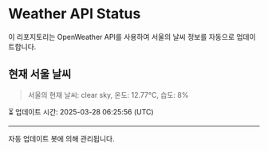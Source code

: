 
# Weather API Status

이 리포지토리는 OpenWeather API를 사용하여 서울의 날씨 정보를 자동으로 업데이트합니다.

## 현재 서울 날씨
> 서울의 현재 날씨: clear sky, 온도: 12.77°C, 습도: 8%

⏳ 업데이트 시간: 2025-03-28 06:25:56 (UTC)

---
자동 업데이트 봇에 의해 관리됩니다.
